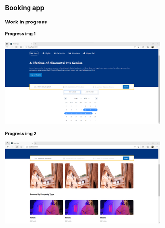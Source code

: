 ## Booking app

### Work in progress

#### Progress img 1
![](/demo-img/dev-screen.png)

#### Progress img 2
![](/demo-img/dev-screen-2.png)